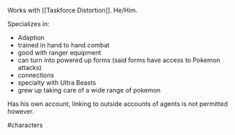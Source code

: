 Works with [[Taskforce Distortion]]. He/Him.

Specializes in:
- Adaption
- trained in hand to hand combat
- good with ranger equipment
- can turn into powered up forms (said forms have access to Pokemon attacks)
- connections
- specialty with Ultra Beasts
- grew up taking care of a wide range of pokemon

Has his own account, linking to outside accounts of agents is not permitted however.

#characters 